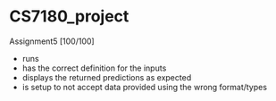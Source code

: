 # CS7180_project

Assignment5 [100/100]
- runs
- has the correct definition for the inputs
- displays the returned predictions as expected
- is setup to not accept data provided using the wrong format/types
